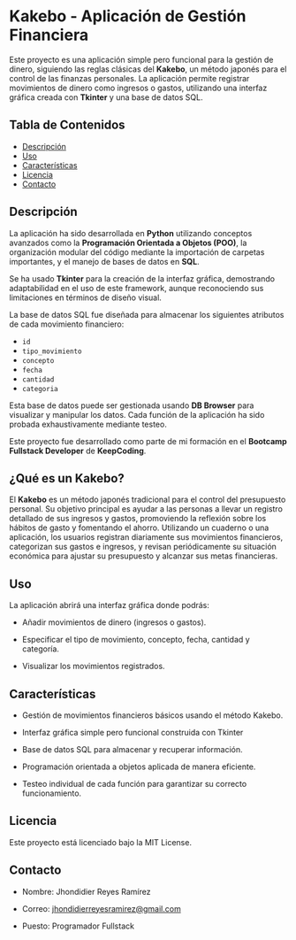 # Kakebo - Aplicación de Gestión Financiera

Este proyecto es una aplicación simple pero funcional para la gestión de dinero, siguiendo las reglas clásicas del **Kakebo**, un método japonés para el control de las finanzas personales. La aplicación permite registrar movimientos de dinero como ingresos o gastos, utilizando una interfaz gráfica creada con **Tkinter** y una base de datos SQL.

## Tabla de Contenidos

- [Descripción](#descripción)
- [Uso](#uso)
- [Características](#características)
- [Licencia](#licencia)
- [Contacto](#contacto)

## Descripción

La aplicación ha sido desarrollada en **Python** utilizando conceptos avanzados como la **Programación Orientada a Objetos (POO)**, la organización modular del código mediante la importación de carpetas importantes, y el manejo de bases de datos en **SQL**.

Se ha usado **Tkinter** para la creación de la interfaz gráfica, demostrando adaptabilidad en el uso de este framework, aunque reconociendo sus limitaciones en términos de diseño visual.

La base de datos SQL fue diseñada para almacenar los siguientes atributos de cada movimiento financiero:
- `id`
- `tipo_movimiento`
- `concepto`
- `fecha`
- `cantidad`
- `categoria`

Esta base de datos puede ser gestionada usando **DB Browser** para visualizar y manipular los datos. Cada función de la aplicación ha sido probada exhaustivamente mediante testeo.

Este proyecto fue desarrollado como parte de mi formación en el **Bootcamp Fullstack Developer** de **KeepCoding**.

## ¿Qué es un Kakebo?

El **Kakebo** es un método japonés tradicional para el control del presupuesto personal. Su objetivo principal es ayudar a las personas a llevar un registro detallado de sus ingresos y gastos, promoviendo la reflexión sobre los hábitos de gasto y fomentando el ahorro. Utilizando un cuaderno o una aplicación, los usuarios registran diariamente sus movimientos financieros, categorizan sus gastos e ingresos, y revisan periódicamente su situación económica para ajustar su presupuesto y alcanzar sus metas financieras.




## Uso

La aplicación abrirá una interfaz gráfica donde podrás:

- Añadir movimientos de dinero (ingresos o gastos).

- Especificar el tipo de movimiento, concepto, fecha, cantidad y categoría.

- Visualizar los movimientos registrados.

## Características

- Gestión de movimientos financieros básicos usando el método Kakebo.

- Interfaz gráfica simple pero funcional construida con Tkinter

- Base de datos SQL para almacenar y recuperar información.

- Programación orientada a objetos aplicada de manera eficiente.

- Testeo individual de cada función para garantizar su correcto funcionamiento.

## Licencia

Este proyecto está licenciado bajo la MIT License.

## Contacto

- Nombre: Jhondidier Reyes Ramírez

- Correo: jhondidierreyesramirez@gmail.com

- Puesto: Programador Fullstack